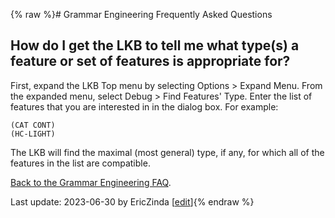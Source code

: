 {% raw %}# Grammar Engineering Frequently Asked Questions

## How do I get the LKB to tell me what type(s) a feature or set of features is appropriate for?

First, expand the LKB Top menu by selecting Options &gt; Expand Menu.
From the expanded menu, select Debug &gt; Find Features' Type. Enter the
list of features that you are interested in in the dialog box. For
example:

    (CAT CONT)
    (HC-LIGHT)

The LKB will find the maximal (most general) type, if any, for which all
of the features in the list are compatible.

[Back to the Grammar Engineering FAQ](https://delph-in.github.io/docs/matrix/GrammarEngineeringFAQ).

Last update: 2023-06-30 by EricZinda [[edit](https://github.com/delph-in/docs/wiki/GeFaqFindTypeForFeatures/_edit)]{% endraw %}